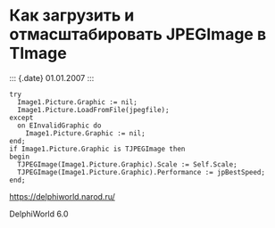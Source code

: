 Как загрузить и отмасштабировать JPEGImage в TImage
===================================================

::: {.date}
01.01.2007
:::

    try
      Image1.Picture.Graphic := nil;
      Image1.Picture.LoadFromFile(jpegfile);
    except
      on EInvalidGraphic do
        Image1.Picture.Graphic := nil;
    end;
    if Image1.Picture.Graphic is TJPEGImage then
    begin
      TJPEGImage(Image1.Picture.Graphic).Scale := Self.Scale;
      TJPEGImage(Image1.Picture.Graphic).Performance := jpBestSpeed;
    end;

<https://delphiworld.narod.ru/>

DelphiWorld 6.0
